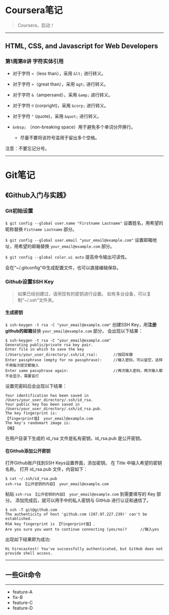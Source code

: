 # Coursera笔记
> Coursera，启动！

---

## HTML, CSS, and Javascript for Web Developers

### 第1周第8讲 字符实体引用

- 对于字符 `<`（less than），采用 `&lt;` 进行转义。
- 对于字符 `>`（great than），采用 `&gt;` 进行转义。
- 对于字符 `&`（ampersand），采用 `&amp;` 进行转义。

- 对于字符 `©` (corpright)，采用 `&corp;` 进行转义。
- 对于字符 `"` (quote)，采用 `&quot;` 进行转义。

- `&nbsp;` （non-breaking&nbsp;space）用于避免多个单词分开换行。
	- 尽量不要将该符号滥用于留出多个空格。

注意：不要忘记分号。

---

# Git笔记

## 《Github入门与实践》

### Git初始设置

`$ git config --global user.name "Firstname Lastname"`
设置姓名，用希望的昵称替换 `Fistname Lastname` 部分。

`$ git config --global user.email "your_email@example.com"`
设置邮箱地址，用希望的邮箱替换 `your_email@example.com` 部分。

`$ git config --global color.ui auto`
提高命令输出可读性。

会在“~/.gitconfig”中生成配置文件，也可以直接编辑保存。

### Github设置SSH Key

> 如果已经创建过，请用现有的密钥进行设置。
> 如有多台设备，可以复制“~/.ssh”文件夹。

#### 生成密钥

`$ ssh-keygen -t rsa -C "your_email@example.com"`
创建SSH Key，用**注册github的邮箱**替换 `your_email@example.com` 部分，
会出现以下结果：
```
$ ssh-keygen -t rsa -C "your_email@example.com"
Generating public/private rsa key pair.
Enter file in which to save the key
(/Users/your_user_directory/.ssh/id_rsa):    	//按回车键
Enter passphrase (empty for no passphrase):     //输入密码，可以留空，这样不用每次提交都输入
Enter same passphrase again:    				//再次输入密码，两次输入都不会显示，需要盲打
```
设置完密码后会出现以下结果：
```
Your identification has been saved in /Users/your_user_directory/.ssh/id_rsa.
Your public key has been saved in /Users/your_user_directory/.ssh/id_rsa.pub.
The key fingerprint is:
【fingerprint值】 your_email@example.com
The key's randomart image is:
【略】
```
在用户目录下生成的 id_rsa 文件是私有密钥，id_rsa.pub 是公开密钥。

#### 在Github添加公开密钥

打开Github账户找到SSH Keys设置界面，添加密钥。
在 Title 中输入希望的密钥名称。
打开 id_rsa.pub 文件，内容如下：
```
$ cat ~/.ssh/id_rsa.pub
ssh-rsa 【公开密钥的内容】 your_email@example.com
```
粘贴 `ssh-rsa 【公开密钥的内容】 your_email@example.com` 到需要填写的 Key 部分。
添加完成后，就可以用手中的私人密钥与 GitHub 进行认证和通信了。
```
$ ssh -T git@github.com
The authenticity of host 'github.com (207.97.227.239)' can't be established.
RSA key fingerprint is 【fingerprint值】.
Are you sure you want to continue connecting (yes/no)? 		//输入yes
```
出现如下结果即为成功:
```
Hi hirocastest! You've successfully authenticated, but GitHub does not provide shell access.
```

---

## 一些Git命令

---

- feature-A
- fix-B
- feature-C
- feature-D